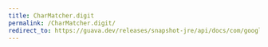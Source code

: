 ```yaml
---
title: CharMatcher.digit
permalink: /CharMatcher.digit/
redirect_to: https://guava.dev/releases/snapshot-jre/api/docs/com/google/common/base/CharMatcher.html#digit--
---
```

